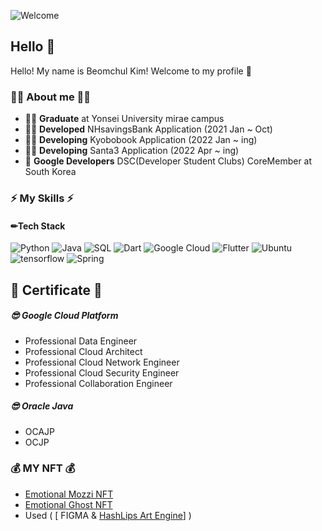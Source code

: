 ![Welcome](https://capsule-render.vercel.app/api?type=waving&height=200&text=Welcome!&fontAlign=80&fontAlignY=40&color=gradient)
## Hello 👋

Hello!  My name is Beomchul Kim!  Welcome to my profile 👋 

### 👨‍💻 About me 👨‍💻

- **👨‍🎓** **Graduate** at Yonsei University mirae campus 
- **👨‍💻** **Developed** NHsavingsBank Application (2021 Jan ~ Oct) 
- **👨‍💻** **Developing** Kyobobook Application (2022 Jan ~ ing) 
- **👨‍💻** **Developing** Santa3 Application (2022 Apr ~ ing) 
- **🌱** **Google Developers**  DSC(Developer Student Clubs) CoreMember at South Korea


### **⚡ My Skills ⚡**

#### **✏Tech Stack**

![Python](https://img.shields.io/badge/-Python-000?&logo=python) ![Java](https://img.shields.io/badge/-Java-000?&logo=Java&logoColor=orange) ![SQL](https://img.shields.io/badge/-SQL-000?&logo=MySQL&logoColor=white) ![Dart](https://img.shields.io/badge/-Dart-000?&logo=dart&logoColor=2196F3) ![Google Cloud](https://img.shields.io/badge/-Google%20Cloud-000?style=round&logo=google) ![Flutter](https://img.shields.io/badge/-Flutter-000?&logo=Flutter&logoColor=2196F3) ![Ubuntu](https://img.shields.io/badge/Ubuntu-000?&logo=ubuntu&logoColor=white) ![tensorflow](https://img.shields.io/badge/tensorflow-000?&logo=tensorflow) ![Spring](https://img.shields.io/badge/Spring-000?&logo=Spring)

## 📖 Certificate 📖 
#####  😎 Google Cloud Platform
- Professional Data Engineer
- Professional Cloud Architect
- Professional Cloud Network Engineer
- Professional Cloud Security Engineer
- Professional Collaboration Engineer
#####  😎 Oracle Java
- OCAJP
- OCJP

### 💰 MY NFT 💰
- [Emotional Mozzi NFT](https://opensea.io/collection/emotional-mozzi)
- [Emotional Ghost NFT](https://opensea.io/collection/emotional-ghost)
- Used ( [ FIGMA & [HashLips Art Engine](https://github.com/HashLips/hashlips_art_engine)] )

<!--
Used 

https://github.com/alexandresanlim/Badges4-README.md-Profile


-->

